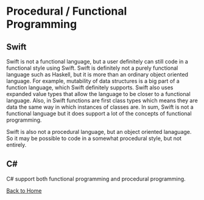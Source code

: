 # Procedural / Functional Programming
##  Swift

Swift is not a functional language, but a user definitely can still code in a functional style using Swift. Swift is definitely not a purely functional language such as Haskell,
but it is more than an ordinary object oriented language. For example, mutability of data structures is a big part of a function language, which Swift definitely supports. Swift also uses
expanded value types that allow the language to be closer to a functional language. Also, in Swift functions are first class types which means they are data the same way in which instances of classes are. In sum,
Swift is not a functional language but it does support a lot of the concepts of functional programming.

Swift is also not a procedural language, but an object oriented lanaguage. So it may be possible to code in a somewhat procedural style, but not entirely.


## C#

C# support both functional programming and procedural programming.

[Back to Home](https://github.com/tljwvf/OOLanguageComparison/blob/master/README.md)

